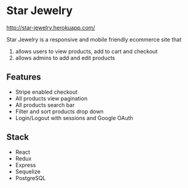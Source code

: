 # Star Jewelry

http://star-jewelry.herokuapp.com/

Star Jewelry is a responsive and mobile friendly ecommerce site that

1.  allows users to view products, add to cart and checkout
2.  allows admins to add and edit products

## Features

* Stripe enabled checkout
* All products view pagination
* All products search bar
* Filter and sort products drop down
* Login/Logout with sessions and Google OAuth

## Stack

* React
* Redux
* Express
* Sequelize
* PostgreSQL
